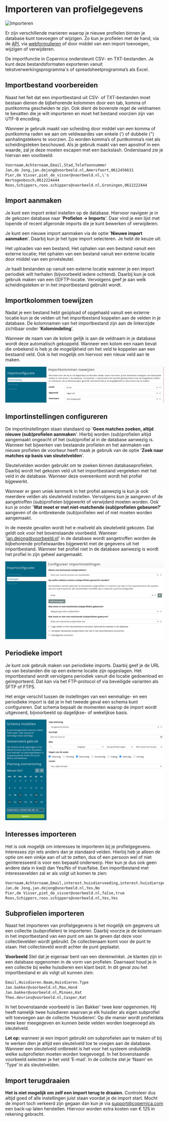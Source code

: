 # Importeren van profielgegevens
![Importeren](https://www.youtube.com/watch?v=uCH9L8Z_hEY)

Er zijn verschillende manieren waarop je nieuwe profielen binnen je database kunt toevoegen of wijzigen. Zo kun je profielen met de hand, via de [API](./apis), via [webformulieren](./webforms) of door middel van een import toevoegen, wijzigen of verwijderen. 

De importfunctie in Copernica ondersteunt CSV- en TXT-bestanden. Je kunt deze bestandsformaten exporteren vanuit tekstverwerkingsprogramma's of spreadsheetprogramma’s als Excel.

## Importbestand voorbereiden
Naast het feit dat een importbestand uit CSV- of TXT-bestanden moet bestaan dienen de bijbehorende kolommen door een tab, komma of puntkomma gescheiden te zijn. Ook dient de bovenste regel de veldnamen te bevatten die je wilt importeren en moet het bestand voorzien zijn van UTF-8 encoding.

Wanneer je gebruik maakt van scheiding door middel van een komma of puntkomma raden we aan om veldwaardes van enkele (') of dubbele (") aanhalingstekens te voorzien. Zo worden komma’s of puntkomma’s niet als scheidingsteken beschouwd. Als je gebruik maakt van een apostrof in een waarde, zal je deze moeten escapen met een backslash. Onderstaand zie je hiervan een voorbeeld:

    Voornaam,Achternaam,Email,Stad,Telefoonnummer
    Jan,de Jong,jan.dejong@voorbeeld.nl,Amersfoort,0612456631
    Pier,de Visser,piet_de_visser@voorbeeld.nl,\'s Hertogenbosch,0612224444
    Roos,Schippers,roos.schippers@voorbeeld.nl,Groningen,0612222444

## Import aanmaken
Je kunt een import enkel instellen op de database. Hiervoor navigeer je in de gekozen database naar '**Profielen -> Imports**'. Daar vind je een lijst met lopende of recent afgeronde imports die je kunt bewerken of verwijderen. 

Je kunt een nieuwe import aanmaken via de optie '**Nieuwe import aanmaken**'. Daarbij kun je het type import selecteren. Je hebt de keuze uit: 

Het uploaden van een bestand;
Het ophalen van een bestand vanuit een externe locatie;
Het ophalen van een bestand vanuit een externe locatie door middel van een privésleutel.

Je haalt bestanden op vanuit een externe locatie wanneer je een import periodiek wilt herhalen (bijvoorbeeld iedere ochtend). Daarbij kun je ook gebruik maken van een (S)FTP-locatie. Vervolgens geef je aan welk scheidingsteken er in het importbestand gebruikt wordt.

## Importkolommen toewijzen
Nadat je een bestand hebt geüpload of opgehaald vanuit een externe locatie kun je de velden uit het importbestand koppelen aan de velden in je database. De kolomnamen van het importbestand zijn aan de linkerzijde zichtbaar onder ‘**Kolomindeling**’.

Wanneer de naam van de kolom gelijk is aan de veldnaam in je database wordt deze automatisch gekoppeld. Wanneer een kolom een naam bevat die onbekend is heb je de mogelijkheid om het veld te koppelen aan een bestaand veld. Ook is het mogelijk om hiervoor een nieuw veld aan te maken.

![Importkolommen wijzigen](../images/nl/import_kolommentoewijzen.png)

## Importinstellingen configureren
De importinstellingen staan standaard op '**Geen matches zoeken, altijd nieuwe (sub)profielen aanmaken**'. Hierbij worden (sub)profielen altijd aangemaakt ongeacht of het (sub)profiel al in de database aanwezig is. Wanneer het bijwerken van bestaande profielen en het aanmaken van nieuwe profielen de voorkeur heeft maak je gebruik van de optie '**Zoek naar matches op basis van sleutelvelden**'. 

Sleutelvelden worden gebruikt om te zoeken binnen databaseprofielen. Daarbij wordt het gekozen veld uit het importbestand vergeleken met het veld in de database. Wanneer deze overeenkomt wordt het profiel bijgewerkt. 

Wanneer er geen uniek kenmerk in het profiel aanwezig is kun je ook meerdere velden als sleutelveld instellen. Vervolgens kun je aangeven of de aangetroffen (sub)profielen bijgewerkt of verwijderd moeten worden. Ook kun je onder '**Wat moet er met niet-matchende (sub)profielen gebeuren?**' aangeven of de ontbrekende (sub)profielen wel of niet moeten worden aangemaakt.

In de meeste gevallen wordt het e-mailveld als sleutelveld gekozen. Dat geldt ook voor het bovenstaande voorbeeld. Wanneer 'jan.dejong@voorbeeld.nl' in de database wordt aangetroffen worden de bijbehorende profielwaardes bijgewerkt met de gegevens uit het importbestand. Wanneer het profiel niet in de database aanwezig is wordt het profiel in zijn geheel aangemaakt.

![Importinstellingen configureren](../images/nl/import_configureer.png)

## Periodieke import
Je kunt ook gebruik maken van periodieke imports. Daarbij geef je de URL op van bestanden die op een externe locatie zijn opgeslagen. Het importbestand wordt vervolgens periodiek vanuit die locatie gedownload en geïmporteerd. Dat kan via het FTP-protocol of via beveiligde varianten als SFTP of FTPS.

Het enige verschil tussen de instellingen van een eenmalige- en een periodieke import is dat je in het tweede geval een schema kunt configureren. Dat schema bepaalt de momenten waarop de import wordt uitgevoerd, bijvoorbeeld op dagelijkse- of wekelijkse basis.

![Periodieke import](../images/nl/import_periodiek.png)

## Interesses importeren
Het is ook mogelijk om interesses te importeren bij je profielgegevens. Interesses zijn iets anders dan je standaard velden. Hierbij heb je alleen de optie om een vinkje aan of uit te zetten, dus of een persoon wel of niet geinteresseerd is voor een bepaald onderwerp. Hier kun je dus ook geen andere data in kwijt dan Yes/No of true/false. Een importbestand met interessevelden zal er als volgt uit komen te zien: 

    Voornaam,Achternaam,Email,interest.huisdiervoeding,interest.huisdierspeeltjes
    Jan,de Jong,jan.dejong@voorbeeld.nl,Yes,No
    Pier,de Visser,piet_de_visser@voorbeeld.nl,false,true
    Roos,Schippers,roos.schippers@voorbeeld.nl,Yes,Yes

## Subprofielen importeren
Naast het importeren van profielgegevens is het mogelijk om gegevens uit een collectie (subprofielen) te importeren. Daarbij voorzie je de kolomnaam in het importbestand van een punt om aan te geven dat deze voor collectievelden wordt gebruikt. De collectienaam komt voor de punt te staan. Het collectieveld wordt achter de punt geplaatst.

**Voorbeeld**
Stel dat je eigenaar bent van een dierenwinkel. Je klanten zijn in een database opgenomen in de vorm van profielen. Daarnaast houd je in een collectie bij welke huisdieren een klant bezit. In dit geval zou het importbestand er als volgt uit kunnen zien:

    Email,Huisdieren.Naam,Huisdieren.Type
    Jan.bakker@voorbeeld.nl,Max,Hond
    Jan.bakker@voorbeeld.nl,Minoes,Kat
    Theo.devries@voorbeeld.nl,Casper,Kat

In het bovenstaande voorbeeld is ‘Jan Bakker’ twee keer opgenomen. Hij heeft namelijk twee huisdieren waarvan je elk huisdier als eigen subprofiel wilt toevoegen aan de collectie ‘Huisdieren’. Op die manier wordt profieldata twee keer meegegeven en kunnen beide velden worden toegevoegd als sleutelveld.

**Let op:** wanneer je een import gebruikt om subprofielen aan te maken of bij te werken dien je altijd een sleutelveld toe te voegen aan de database. Wanneer een sleutelveld ontbreekt is het voor het systeem onduidelijk welke subprofielen moeten worden toegevoegd. In het bovenstaande voorbeeld selecteer je het veld ‘E-mail’. In de collectie stel je ‘Naam’ en ‘Type’ in als sleutelvelden.

## Import terugdraaien
**Het is niet mogelijk om zelf een import terug te draaien.** Controleer dus altijd goed of alle instellingen juist staan voordat je de import start. Mocht de import toch verkeerd zijn gegaan dan kun je via [support@copernica.com](support@copernica.com) een back-up laten herstellen. Hiervoor worden extra kosten van € 125 in rekening gebracht.
